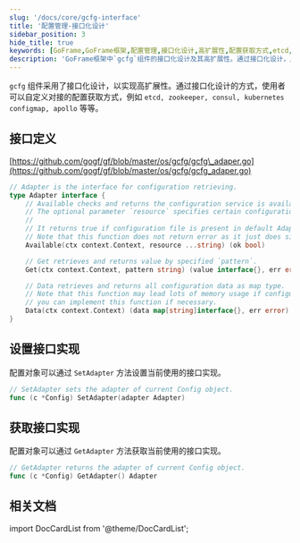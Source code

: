 ```yaml
---
slug: '/docs/core/gcfg-interface'
title: '配置管理-接口化设计'
sidebar_position: 3
hide_title: true
keywords: [GoFrame,GoFrame框架,配置管理,接口化设计,高扩展性,配置获取方式,etcd,zookeeper,consul,kubernetes,apollo]
description: 'GoFrame框架中`gcfg`组件的接口化设计及其高扩展性。通过接口化设计，用户可以自定义配置获取方式，包括使用etcd、zookeeper、consul、kubernetes configmap和apollo等，满足多样化的配置管理需求。详细的接口定义和实现设置指导为您提供配置功能的灵活性。'
---
```


`gcfg` 组件采用了接口化设计，以实现高扩展性。通过接口化设计的方式，使用者可以自定义对接的配置获取方式，例如 `etcd, zookeeper, consul, kubernetes configmap, apollo` 等等。

## 接口定义

[https://github.com/gogf/gf/blob/master/os/gcfg/gcfg\_adaper.go](https://github.com/gogf/gf/blob/master/os/gcfg/gcfg_adaper.go)

```go
// Adapter is the interface for configuration retrieving.
type Adapter interface {
    // Available checks and returns the configuration service is available.
    // The optional parameter `resource` specifies certain configuration resource.
    //
    // It returns true if configuration file is present in default AdapterFile, or else false.
    // Note that this function does not return error as it just does simply check for backend configuration service.
    Available(ctx context.Context, resource ...string) (ok bool)

    // Get retrieves and returns value by specified `pattern`.
    Get(ctx context.Context, pattern string) (value interface{}, err error)

    // Data retrieves and returns all configuration data as map type.
    // Note that this function may lead lots of memory usage if configuration data is too large,
    // you can implement this function if necessary.
    Data(ctx context.Context) (data map[string]interface{}, err error)
}
```

## 设置接口实现

配置对象可以通过 `SetAdapter` 方法设置当前使用的接口实现。

```go
// SetAdapter sets the adapter of current Config object.
func (c *Config) SetAdapter(adapter Adapter)
```

## 获取接口实现

配置对象可以通过 `GetAdapter` 方法获取当前使用的接口实现。

```go
// GetAdapter returns the adapter of current Config object.
func (c *Config) GetAdapter() Adapter
```

## 相关文档
import DocCardList from '@theme/DocCardList';

<DocCardList />